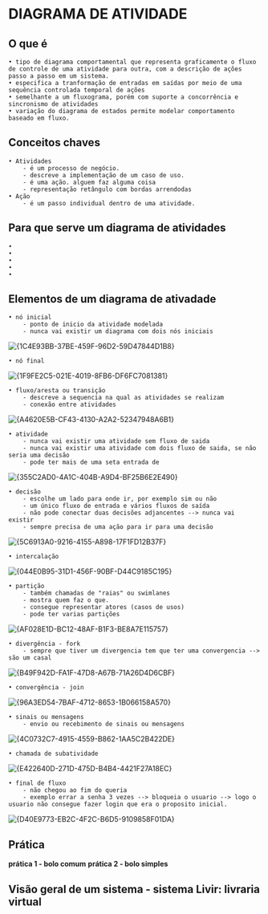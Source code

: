 # DIAGRAMA DE ATIVIDADE
## O que é
    • tipo de diagrama comportamental que representa graficamente o fluxo de controle de uma atividade para outra, com a descrição de ações passo a passo em um sistema.
    • especifica a tranformação de entradas em saídas por meio de uma sequência controlada temporal de ações
    • semelhante a um fluxograma, porém com suporte a concorrência e sincronismo de atividades
    • variação do diagrama de estados permite modelar comportamento baseado em fluxo.
    
## Conceitos chaves
    • Atividades 
        - é um processo de negócio.
        - descreve a implementação de um caso de uso.
        - é uma ação. alguem faz alguma coisa
        - representação retângulo com bordas arrendodas
    • Ação
        - é um passo individual dentro de uma atividade.
## Para que serve um diagrama de atividades
    •
    •
    •
    •
    •
## Elementos de um diagrama de ativadade
    • nó inicial 
        - ponto de inicio da atividade modelada
        - nunca vai existir um diagrama com dois nós iniciais
  ![{1C4E93BB-37BE-459F-96D2-59D47844D1B8}](https://github.com/user-attachments/assets/1973aab9-f213-4a7a-b116-b607179605ad)

    • nó final
        
![{1F9FE2C5-021E-4019-8FB6-DF6FC7081381}](https://github.com/user-attachments/assets/0690e499-75ab-418a-8f0e-95d76204d1a4)

    • fluxo/aresta ou transição
        - descreve a sequencia na qual as atividades se realizam
        - conexão entre atividades
![{A4620E5B-CF43-4130-A2A2-52347948A6B1}](https://github.com/user-attachments/assets/61ac1807-5b82-47ef-8f2d-c824373f8e2b)

    • atividade
        - nunca vai existir uma atividade sem fluxo de saida
        - nunca vai existir uma atividade com dois fluxo de saida, se não seria uma decisão
        - pode ter mais de uma seta entrada de 
![{355C2AD0-4A1C-404B-A9D4-BF25B6E2E490}](https://github.com/user-attachments/assets/3d43371a-35c9-4180-bb67-b94f98855f32)

    • decisão
        - escolhe um lado para onde ir, por exemplo sim ou não
        - um único fluxo de entrada e vários fluxos de saída
        - não pode conectar duas decisões adjancentes --> nunca vai existir
        - sempre precisa de uma ação para ir para uma decisão 
![{5C6913A0-9216-4155-A898-17F1FD12B37F}](https://github.com/user-attachments/assets/f5258f11-806d-4826-889a-e63eb43a7fb5)

    • intercalação
![{044E0B95-31D1-456F-90BF-D44C9185C195}](https://github.com/user-attachments/assets/1111cd18-0477-4615-b097-59b5939d7589)

    • partição
        - também chamadas de "raias" ou swimlanes
        - mostra quem faz o que.
        - consegue representar atores (casos de usos)
        - pode ter varias partições
![{AF028E1D-BC12-48AF-B1F3-BE8A7E115757}](https://github.com/user-attachments/assets/0c47ae2f-ec8a-4ca4-ab85-26d033167e36)

    • divergência - fork
        - sempre que tiver um divergencia tem que ter uma convergencia --> são um casal
![{B49F942D-FA1F-47D8-A67B-71A26D4D6CBF}](https://github.com/user-attachments/assets/9733df65-6f4e-4d3a-babc-20db1bed3765)

    • convergência - join
![{96A3ED54-7BAF-4712-8653-1B066158A570}](https://github.com/user-attachments/assets/fa9a6e8f-e906-4881-88de-a7b4384c203f)

    • sinais ou mensagens
        - envio ou recebimento de sinais ou mensagens
![{4C0732C7-4915-4559-B862-1AA5C2B422DE}](https://github.com/user-attachments/assets/40ac0db6-62e7-474a-9f58-861333abaf23)

    • chamada de subatividade
![{E422640D-271D-475D-B4B4-4421F27A18EC}](https://github.com/user-attachments/assets/b261f3a6-e18f-4999-b9f9-fc89ff42c80a)

    • final de fluxo
        - não chegou ao fim do queria 
        - exemplo errar a senha 3 vezes --> bloqueia o usuario --> logo o usuario não consegue fazer login que era o proposito inicial.
![{D40E9773-EB2C-4F2C-B6D5-9109858F01DA}](https://github.com/user-attachments/assets/f8819958-a0a1-4ae5-b65d-113fef444dc3)


## Prática
**prática 1 - bolo comum**
**prática 2 - bolo simples**

## Visão geral de um sistema - sistema Livir: livraria virtual


